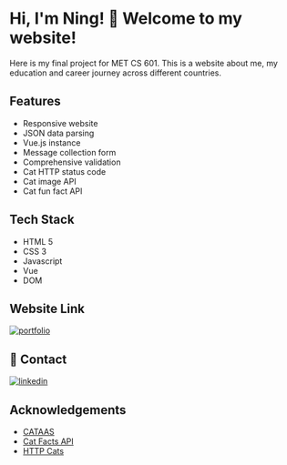 
# Hi, I'm Ning! 👋  Welcome to my website!


Here is my final project for MET CS 601. This is a website about me, my education and career journey across different countries.




## Features

- Responsive website
- JSON data parsing
- Vue.js instance
- Message collection form
- Comprehensive validation
- Cat HTTP status code
- Cat image API
- Cat fun fact API


## Tech Stack

- HTML 5
- CSS 3
- Javascript
- Vue
- DOM


## Website Link

[![portfolio](https://img.shields.io/badge/my_portfolio-000?style=for-the-badge&logo=ko-fi&logoColor=white)](https://ningwm.github.io/CS601_Final_Project/)



## 🔗 Contact
[![linkedin](https://img.shields.io/badge/linkedin-0A66C2?style=for-the-badge&logo=linkedin&logoColor=white)](https://www.linkedin.com/in/yueninghe/)


## Acknowledgements

 - [CATAAS](https://cataas.com)
 - [Cat Facts API](https://catfact.ninja)
 - [HTTP Cats](https://http.cat)

